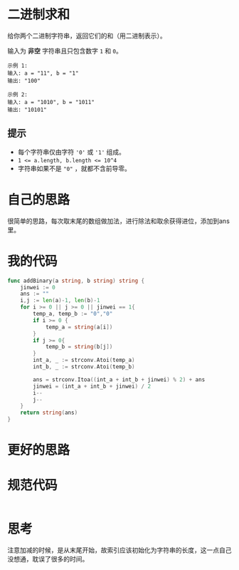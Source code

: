 # 二进制求和

给你两个二进制字符串，返回它们的和（用二进制表示）。

输入为 **非空** 字符串且只包含数字 `1` 和 `0`。

```
示例 1:
输入: a = "11", b = "1"
输出: "100"

示例 2:
输入: a = "1010", b = "1011"
输出: "10101"
```

## 提示

- 每个字符串仅由字符 `'0'` 或 `'1'` 组成。
- `1 <= a.length, b.length <= 10^4`
- 字符串如果不是 `"0"` ，就都不含前导零。

# 自己的思路

很简单的思路，每次取末尾的数组做加法，进行除法和取余获得进位，添加到ans里。

# 我的代码

```go
func addBinary(a string, b string) string {
	jinwei := 0
	ans := ""
	i,j := len(a)-1, len(b)-1
	for i >= 0 || j >= 0 || jinwei == 1{
		temp_a, temp_b := "0","0"
		if i >= 0 {
			temp_a = string(a[i])
		}
		if j >= 0{
			temp_b = string(b[j])
		}
		int_a, _ := strconv.Atoi(temp_a)
		int_b, _ := strconv.Atoi(temp_b)

		ans = strconv.Itoa((int_a + int_b + jinwei) % 2) + ans
		jinwei = (int_a + int_b + jinwei) / 2
		i--
		j--
	}
	return string(ans)
}
```

# 更好的思路



# 规范代码

```go

```

# 思考

注意加减的时候，是从末尾开始，故索引应该初始化为字符串的长度，这一点自己没想通，耽误了很多的时间。

